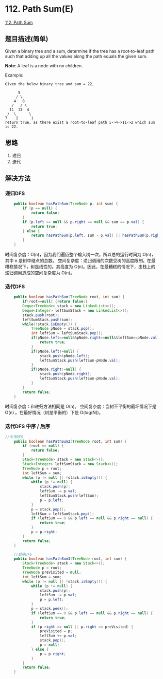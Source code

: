 # 112. Path Sum(E)
[112. Path Sum](https://leetcode-cn.com/problems/path-sum/)

## 题目描述(简单)

Given a binary tree and a sum, determine if the tree has a root-to-leaf path such that adding up all the values along the path equals the given sum.

**Note**: A leaf is a node with no children.

Example:
```
Given the below binary tree and sum = 22,

      5
     / \
    4   8
   /   / \
  11  13  4
 /  \      \
7    2      1
return true, as there exist a root-to-leaf path 5->4->11->2 which sum is 22.
```


## 思路

1. 递归
2. 迭代

## 解决方法

### 递归DFS


```java
    public boolean hasPathSum(TreeNode p, int sum) {
        if (p == null) {
            return false;
        }
        if (p.left == null && p.right == null && sum == p.val) {
            return true;
        } else {
            return hasPathSum(p.left, sum - p.val) || hasPathSum(p.right, sum - p.val);
        }
    }
```
时间复杂度：O(n)，因为我们遍历整个输入树一次，所以总的运行时间为 O(n)，其中 n 是树中结点的总数。
空间复杂度：递归调用的次数受树的高度限制。在最糟糕情况下，树是线性的，其高度为 O(n)。因此，在最糟糕的情况下，由栈上的递归调用造成的空间复杂度为 O(n)。



### 迭代DFS


```java
    public boolean hasPathSum(TreeNode root, int sum) {
        if(root==null) {return false;}
        Deque<TreeNode> stack = new LinkedList<>();
        Deque<Integer> leftSumStack = new LinkedList<>();
        stack.push(root);
        leftSumStack.push(sum);
        while(!stack.isEmpty()) {
        	TreeNode pNode = stack.pop();
        	int leftSum = leftSumStack.pop();
        	if(pNode.left==null&&pNode.right==null&&leftSum==pNode.val) {
        		return true;
        	}
        	if(pNode.left!=null) {
        		stack.push(pNode.left);
        		leftSumStack.push(leftSum-pNode.val);
        	}
        	if(pNode.right!=null) {
        		stack.push(pNode.right);
        		leftSumStack.push(leftSum-pNode.val);
        	}
        }
        return false;
    }
```
时间复杂度：和递归方法相同是  O(n)。
空间复杂度：当树不平衡的最坏情况下是  O(n) 。在最好情况（树是平衡的）下是 O(log(N))。

### 迭代DFS 中序 / 后序

```java
//中序DFS
    public boolean hasPathSum2(TreeNode root, int sum) {
        if (root == null) {
            return false;
        }
        Stack<TreeNode> stack = new Stack<>();
        Stack<Integer> leftSumStack = new Stack<>();
        TreeNode p = root;
        int leftSum = sum;
        while (p != null || !stack.isEmpty()) {
            while (p != null) {
                stack.push(p);
                leftSum -= p.val;
                leftSumStack.push(leftSum);
                p = p.left;
            }
            p = stack.pop();
            leftSum = leftSumStack.pop();
            if (leftSum == 0 && p.left == null && p.right == null) {
                return true;
            }
            p = p.right;
        }
        return false;
    }

    //后序DFS
    public boolean hasPathSum3(TreeNode root, int sum) {
        Stack<TreeNode> stack = new Stack<>();
        TreeNode p = root;
        TreeNode preVisited = null;
        int leftSum = sum;
        while (p != null || !stack.isEmpty()) {
            while (p != null) {
                stack.push(p);
                leftSum -= p.val;
                p = p.left;
            }
            p = stack.peek();
            if (leftSum == 0 && p.left == null && p.right == null) {
                return true;
            }
            if (p.right == null || p.right == preVisited) {
                preVisited = p;
                leftSum += p.val;
                stack.pop();
                p = null;
            } else {
                p = p.right;
            }
        }
        return false;
    }
```
